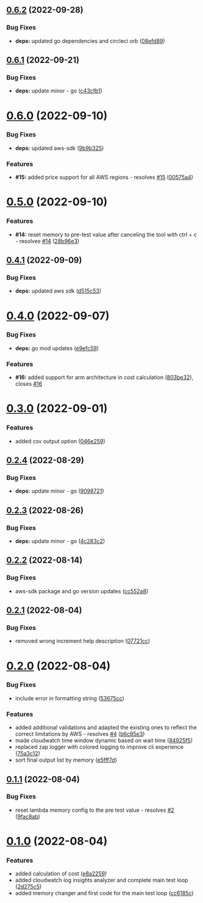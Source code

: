 ## [0.6.2](https://github.com/janritter/aws-lambda-live-tuner/compare/0.6.1...0.6.2) (2022-09-28)


### Bug Fixes

* **deps:** updated go dependencies and circleci orb ([08efd89](https://github.com/janritter/aws-lambda-live-tuner/commit/08efd89943887acd3ce4bb0854d4e809d0075438))

## [0.6.1](https://github.com/janritter/aws-lambda-live-tuner/compare/0.6.0...0.6.1) (2022-09-21)


### Bug Fixes

* **deps:** update minor - go ([c43cfb1](https://github.com/janritter/aws-lambda-live-tuner/commit/c43cfb19ea278776f691610822243c024e099bf2))

# [0.6.0](https://github.com/janritter/aws-lambda-live-tuner/compare/0.5.0...0.6.0) (2022-09-10)


### Bug Fixes

* **deps:** updated aws-sdk ([9b9b325](https://github.com/janritter/aws-lambda-live-tuner/commit/9b9b325a7aa489839c44f3e1fb47674f5d9df41f))


### Features

* **#15:** added price support for all AWS regions - resolves [#15](https://github.com/janritter/aws-lambda-live-tuner/issues/15) ([00575a4](https://github.com/janritter/aws-lambda-live-tuner/commit/00575a4b257aee907ee807ccc589db9e3810ab17))

# [0.5.0](https://github.com/janritter/aws-lambda-live-tuner/compare/0.4.1...0.5.0) (2022-09-10)


### Features

* **#14:** reset memory to pre-test value after canceling the tool with ctrl + c - resolves [#14](https://github.com/janritter/aws-lambda-live-tuner/issues/14) ([28b96e3](https://github.com/janritter/aws-lambda-live-tuner/commit/28b96e3ae8e14cb20cf55f8668fb2e2d5f388b81))

## [0.4.1](https://github.com/janritter/aws-lambda-live-tuner/compare/0.4.0...0.4.1) (2022-09-09)


### Bug Fixes

* **deps:** updated aws sdk ([d515c53](https://github.com/janritter/aws-lambda-live-tuner/commit/d515c53bbf8270fd90e117b38d443058c3ac2571))

# [0.4.0](https://github.com/janritter/aws-lambda-live-tuner/compare/0.3.0...0.4.0) (2022-09-07)


### Bug Fixes

* **deps:** go mod updates ([e9efc59](https://github.com/janritter/aws-lambda-live-tuner/commit/e9efc59031f343a22536ab460049ecb5d798aa88))


### Features

* **#16:** added support for arm architecture in cost calculation ([803be32](https://github.com/janritter/aws-lambda-live-tuner/commit/803be321bfe9e3496132cd508163ce44e912552c)), closes [#16](https://github.com/janritter/aws-lambda-live-tuner/issues/16)

# [0.3.0](https://github.com/janritter/aws-lambda-live-tuner/compare/0.2.4...0.3.0) (2022-09-01)


### Features

* added csv output option ([046e259](https://github.com/janritter/aws-lambda-live-tuner/commit/046e259a8a52e81982c9cb27f04f1d21d268f1e8))

## [0.2.4](https://github.com/janritter/aws-lambda-live-tuner/compare/0.2.3...0.2.4) (2022-08-29)


### Bug Fixes

* **deps:** update minor - go ([9098721](https://github.com/janritter/aws-lambda-live-tuner/commit/909872164e53b2641ec8acb3e2facefa4bbbdbe2))

## [0.2.3](https://github.com/janritter/aws-lambda-live-tuner/compare/0.2.2...0.2.3) (2022-08-26)


### Bug Fixes

* **deps:** update minor - go ([4c283c2](https://github.com/janritter/aws-lambda-live-tuner/commit/4c283c2085b0101b2aa20f61e4067238f4e19583))

## [0.2.2](https://github.com/janritter/aws-lambda-live-tuner/compare/0.2.1...0.2.2) (2022-08-14)


### Bug Fixes

* aws-sdk package and go version updates ([cc552a8](https://github.com/janritter/aws-lambda-live-tuner/commit/cc552a8b4d5fc94745dafc449022f68f29aaf082))

## [0.2.1](https://github.com/janritter/aws-lambda-live-tuner/compare/0.2.0...0.2.1) (2022-08-04)


### Bug Fixes

* removed wrong increment help description ([07721cc](https://github.com/janritter/aws-lambda-live-tuner/commit/07721cceaa2f5c940055a8e9f3080f5af9158bab))

# [0.2.0](https://github.com/janritter/aws-lambda-live-tuner/compare/0.1.1...0.2.0) (2022-08-04)


### Bug Fixes

* include error in formatting string ([53675cc](https://github.com/janritter/aws-lambda-live-tuner/commit/53675cc6e2c3fa4f0fa5a84edd307c1037169cf4))


### Features

* added additional validations and adapted the existing ones to reflect the correct limitations by AWS - resolves [#4](https://github.com/janritter/aws-lambda-live-tuner/issues/4) ([b6c85e3](https://github.com/janritter/aws-lambda-live-tuner/commit/b6c85e30a5b18d4de85f59a88e1049704971d267))
* made cloudwatch time window dynamic based on wait time ([84925f5](https://github.com/janritter/aws-lambda-live-tuner/commit/84925f54c8733e6e111f3a6ba52d26e110b7b51b))
* replaced zap logger with colored logging to improve cli experience ([75a3c12](https://github.com/janritter/aws-lambda-live-tuner/commit/75a3c1220dacf0625b320510584ab779f7ab3277))
* sort final output list by memory ([e5fff7d](https://github.com/janritter/aws-lambda-live-tuner/commit/e5fff7dba153216e7b387c6ca7142dec7c5502f3))

## [0.1.1](https://github.com/janritter/aws-lambda-live-tuner/compare/0.1.0...0.1.1) (2022-08-04)


### Bug Fixes

* reset lambda memory config to the pre test value - resolves [#2](https://github.com/janritter/aws-lambda-live-tuner/issues/2) ([9fac8ab](https://github.com/janritter/aws-lambda-live-tuner/commit/9fac8aba7010bea345f0ff21f44fa7a0c2261488))

# [0.1.0](https://github.com/janritter/aws-lambda-live-tuner/compare/0.0.0...0.1.0) (2022-08-04)


### Features

* added calculation of cost ([e8a2259](https://github.com/janritter/aws-lambda-live-tuner/commit/e8a225995596c227491c12fcd0548a1ceffb950c))
* added cloudwatch log insights analyzer and complete main test loop ([2d275c5](https://github.com/janritter/aws-lambda-live-tuner/commit/2d275c52829e8d0f04f0329888ec7d589901583a))
* added memory changer and first code for the main test loop ([cc6185c](https://github.com/janritter/aws-lambda-live-tuner/commit/cc6185c8d4be390c898ba9cc806a5b5273943501))
